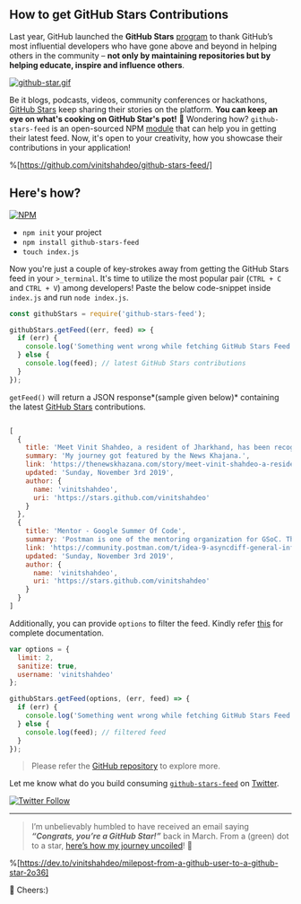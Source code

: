 ## How to get GitHub Stars Contributions

Last year, GitHub launched the **GitHub Stars** [program](https://stars.github.com/) to thank GitHub’s most influential developers who have gone above and beyond in helping others in the community – **not only by maintaining repositories but by helping educate, inspire and influence others**.

[![github-star.gif](https://cdn.hashnode.com/res/hashnode/image/upload/v1620861295093/-z0eJTmdv.gif)](https://stars.github.com/profiles/vinitshahdeo/)

Be it blogs, podcasts, videos, community conferences or hackathons, [GitHub Stars](https://stars.github.com/profiles/) keep sharing their stories on the platform. **You can keep an eye on what's cooking on GitHub Star's pot!** 🌟 Wondering how? `github-stars-feed` is an open-sourced NPM [module](https://www.npmjs.com/package/github-stars-feed) that can help you in getting their latest feed. Now, it's open to your creativity, how you showcase their contributions in your application!


%[https://github.com/vinitshahdeo/github-stars-feed/]


## Here's how?

[![NPM](https://nodei.co/npm/github-stars-feed.png?compact=true)](https://www.npmjs.com/package/github-stars-feed)


- `npm init` your project
- `npm install github-stars-feed`
- `touch index.js`

Now you're just a couple of key-strokes away from getting the GitHub Stars feed in your `>_terminal`. It's time to utilize the most popular pair (`CTRL + C` and `CTRL + V`) among developers! Paste the below code-snippet inside `index.js` and run `node index.js`.

```js
const githubStars = require('github-stars-feed');

githubStars.getFeed((err, feed) => {
  if (err) {
    console.log('Something went wrong while fetching GitHub Stars Feed');
  } else {
    console.log(feed); // latest GitHub Stars contributions
  }
});
```

`getFeed()` will return a JSON response*(sample given below)* containing the latest [GitHub Stars](https://stars.github.com/profiles/) contributions.

```js

[
  {
    title: 'Meet Vinit Shahdeo, a resident of Jharkhand, has been recognized as a GitHub Star',
    summary: 'My journey got featured by the News Khajana.',
    link: 'https://thenewskhazana.com/story/meet-vinit-shahdeo-a-resident-of-jharkhand-has-been-recognized-as-a-github-star-22451/',
    updated: 'Sunday, November 3rd 2019',
    author: {
      name: 'vinitshahdeo',
      uri: 'https://stars.github.com/vinitshahdeo'
    }
  },
  {
    title: 'Mentor - Google Summer Of Code',
    summary: 'Postman is one of the mentoring organization for GSoC. This year, Postman has AsyncAPI Initiative as part of their team.\n\nI will be mentoring an idea for AsyncAPI i.e. AsyncDiff. It\'s basically a library to compare two AsyncAPI documents and generate diff for the review process.',
    link: 'https://community.postman.com/t/idea-9-asyncdiff-general-information/21694',
    updated: 'Sunday, November 3rd 2019',
    author: {
      name: 'vinitshahdeo',
      uri: 'https://stars.github.com/vinitshahdeo'
    }
  }
]
```

Additionally, you can provide `options` to filter the feed. Kindly refer [this](https://github.com/vinitshahdeo/github-stars-feed#options) for complete documentation.

```js
var options = {
  limit: 2,
  sanitize: true,
  username: 'vinitshahdeo'
};

githubStars.getFeed(options, (err, feed) => {
  if (err) {
    console.log('Something went wrong while fetching GitHub Stars Feed');
  } else {
    console.log(feed); // filtered feed
  }
});
```

> Please refer the [GitHub repository](https://github.com/vinitshahdeo/github-stars-feed) to explore more. 

Let me know what do you build consuming  [`github-stars-feed`](https://github.com/vinitshahdeo/github-stars-feed) on [Twitter](https://twitter.com/Vinit_Shahdeo).

[![Twitter Follow](https://img.shields.io/twitter/follow/Vinit_Shahdeo?style=social)](https://twitter.com/Vinit_Shahdeo)

---------

> I’m unbelievably humbled to have received an email saying ***“Congrats, you’re a GitHub Star!”*** back in March. From a (green) dot to a star, [here’s how my journey uncoiled](https://dev.to/vinitshahdeo/milepost-from-a-github-user-to-a-github-star-2o36)! 🚀

%[https://dev.to/vinitshahdeo/milepost-from-a-github-user-to-a-github-star-2o36]

🍻
Cheers:) 
